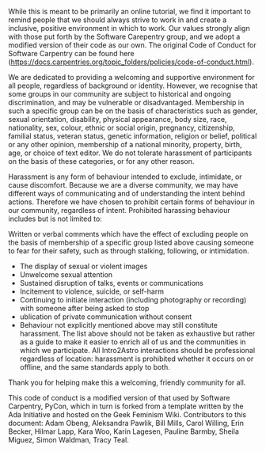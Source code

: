 While this is meant to be primarily an online tutorial, we find it important to remind people that we should always strive to work in and create a inclusive, positive environment in which to work.
Our values strongly align with those put forth by the Software Carepentry group, and we adopt a modified version of their code as our own. The original Code of Conduct for Software Carpentry can be found here (https://docs.carpentries.org/topic_folders/policies/code-of-conduct.html).

We are dedicated to providing a welcoming and supportive environment for all people, regardless of background or identity. However, we recognise that some groups in our community are subject to historical and ongoing discrimination, and may be vulnerable or disadvantaged. Membership in such a specific group can be on the basis of characteristics such as gender, sexual orientation, disability, physical appearance, body size, race, nationality, sex, colour, ethnic or social origin, pregnancy, citizenship, familial status, veteran status, genetic information, religion or belief, political or any other opinion, membership of a national minority, property, birth, age, or choice of text editor. We do not tolerate harassment of participants on the basis of these categories, or for any other reason.

Harassment is any form of behaviour intended to exclude, intimidate, or cause discomfort. Because we are a diverse community, we may have different ways of communicating and of understanding the intent behind actions. Therefore we have chosen to prohibit certain forms of behaviour in our community, regardless of intent. Prohibited harassing behaviour includes but is not limited to:

Written or verbal comments which have the effect of excluding people on the basis of membership of a specific group listed above
causing someone to fear for their safety, such as through stalking, following, or intimidation.

* The display of sexual or violent images
* Unwelcome sexual attention
* Sustained disruption of talks, events or communications
* Incitement to violence, suicide, or self-harm
* Continuing to initiate interaction (including photography or recording) with someone after being asked to stop
* ublication of private communication without consent
* Behaviour not explicitly mentioned above may still constitute harassment. The list above should not be taken as exhaustive but rather as a guide to make it easier to enrich all of us and the communities in which we participate. All Intro2Astro interactions should be professional regardless of location: harassment is prohibited whether it occurs on or offline, and the same standards apply to both.

Thank you for helping make this a welcoming, friendly community for all.

This code of conduct is a modified version of that used by Software Carpentry, PyCon, which in turn is forked from a template written by the Ada Initiative and hosted on the Geek Feminism Wiki. Contributors to this document: Adam Obeng, Aleksandra Pawlik, Bill Mills, Carol Willing, Erin Becker, Hilmar Lapp, Kara Woo, Karin Lagesen, Pauline Barmby, Sheila Miguez, Simon Waldman, Tracy Teal.
